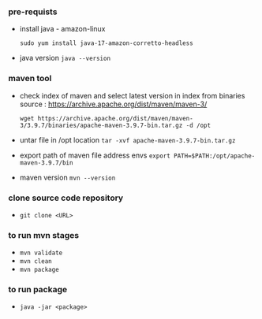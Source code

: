 ### pre-requists 
- install java - amazon-linux

  ```sudo yum install java-17-amazon-corretto-headless```

- java version 
  ```java --version```

### maven tool
- check index of maven and select latest version in index
  from binaries 
  source : https://archive.apache.org/dist/maven/maven-3/

  ```wget https://archive.apache.org/dist/maven/maven-3/3.9.7/binaries/apache-maven-3.9.7-bin.tar.gz -d /opt```

- untar file in /opt location 
  ```tar -xvf apache-maven-3.9.7-bin.tar.gz```

- export path of maven file address envs
  ```export PATH=$PATH:/opt/apache-maven-3.9.7/bin```

- maven version 
  ```mvn --version```

### clone source code repository 
- ```git clone <URL>```

### to run mvn stages
- ```mvn validate```
- ```mvn clean```
- ```mvn package```

### to run package
- ```java -jar <package>```